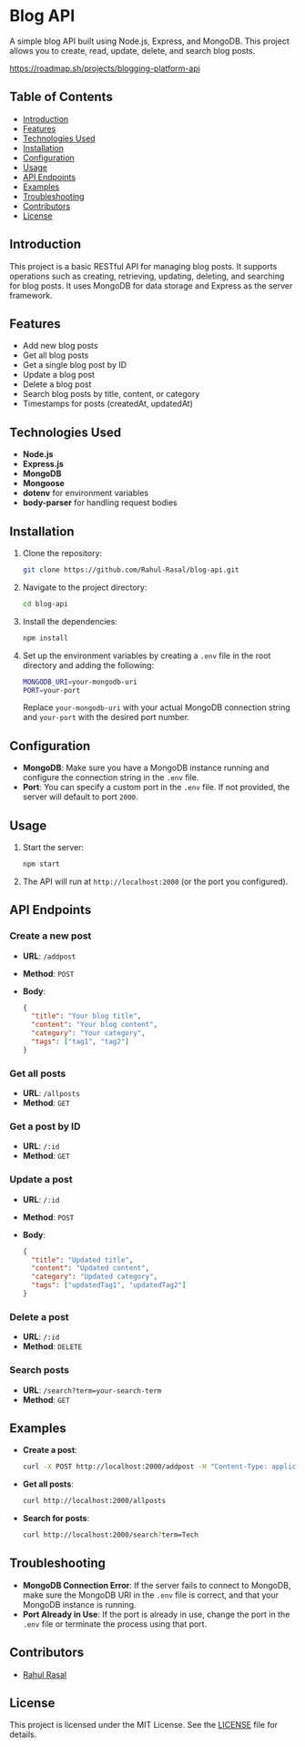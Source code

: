 # Blog API

A simple blog API built using Node.js, Express, and MongoDB. This project allows you to create, read, update, delete, and search blog posts.

https://roadmap.sh/projects/blogging-platform-api

## Table of Contents

- [Introduction](#introduction)
- [Features](#features)
- [Technologies Used](#technologies-used)
- [Installation](#installation)
- [Configuration](#configuration)
- [Usage](#usage)
- [API Endpoints](#api-endpoints)
- [Examples](#examples)
- [Troubleshooting](#troubleshooting)
- [Contributors](#contributors)
- [License](#license)

## Introduction

This project is a basic RESTful API for managing blog posts. It supports operations such as creating, retrieving, updating, deleting, and searching for blog posts. It uses MongoDB for data storage and Express as the server framework.

## Features

- Add new blog posts
- Get all blog posts
- Get a single blog post by ID
- Update a blog post
- Delete a blog post
- Search blog posts by title, content, or category
- Timestamps for posts (createdAt, updatedAt)

## Technologies Used

- **Node.js**
- **Express.js**
- **MongoDB**
- **Mongoose**
- **dotenv** for environment variables
- **body-parser** for handling request bodies

## Installation

1. Clone the repository:

    ```bash
    git clone https://github.com/Rahul-Rasal/blog-api.git
    ```

2. Navigate to the project directory:

    ```bash
    cd blog-api
    ```

3. Install the dependencies:

    ```bash
    npm install
    ```

4. Set up the environment variables by creating a `.env` file in the root directory and adding the following:

    ```bash
    MONGODB_URI=your-mongodb-uri
    PORT=your-port
    ```

    Replace `your-mongodb-uri` with your actual MongoDB connection string and `your-port` with the desired port number.

## Configuration

- **MongoDB**: Make sure you have a MongoDB instance running and configure the connection string in the `.env` file.
- **Port**: You can specify a custom port in the `.env` file. If not provided, the server will default to port `2000`.

## Usage

1. Start the server:

    ```bash
    npm start
    ```

2. The API will run at `http://localhost:2000` (or the port you configured).

## API Endpoints

### Create a new post

- **URL**: `/addpost`
- **Method**: `POST`
- **Body**:

    ```json
    {
      "title": "Your blog title",
      "content": "Your blog content",
      "category": "Your category",
      "tags": ["tag1", "tag2"]
    }
    ```

### Get all posts

- **URL**: `/allposts`
- **Method**: `GET`

### Get a post by ID

- **URL**: `/:id`
- **Method**: `GET`

### Update a post

- **URL**: `/:id`
- **Method**: `POST`
- **Body**:

    ```json
    {
      "title": "Updated title",
      "content": "Updated content",
      "category": "Updated category",
      "tags": ["updatedTag1", "updatedTag2"]
    }
    ```

### Delete a post

- **URL**: `/:id`
- **Method**: `DELETE`

### Search posts

- **URL**: `/search?term=your-search-term`
- **Method**: `GET`

## Examples

- **Create a post**:

    ```bash
    curl -X POST http://localhost:2000/addpost -H "Content-Type: application/json" -d '{"title": "Sample Title", "content": "Sample Content", "category": "Tech", "tags": ["node", "express"]}'
    ```

- **Get all posts**:

    ```bash
    curl http://localhost:2000/allposts
    ```

- **Search for posts**:

    ```bash
    curl http://localhost:2000/search?term=Tech
    ```

## Troubleshooting

- **MongoDB Connection Error**: If the server fails to connect to MongoDB, make sure the MongoDB URI in the `.env` file is correct, and that your MongoDB instance is running.
- **Port Already in Use**: If the port is already in use, change the port in the `.env` file or terminate the process using that port.

## Contributors

- [Rahul Rasal](https://github.com/Rahul-Rasal)

## License

This project is licensed under the MIT License. See the [LICENSE](LICENSE) file for details.
